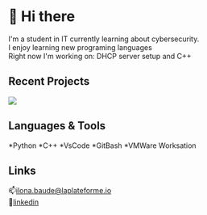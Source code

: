   # 👋 Hi there
I'm a student in IT currently learning about cybersecurity. </br>
I enjoy learning new programing languages</br>
Right now I'm working on: DHCP server setup and C++ </br>
  
## Recent Projects

<a href="https://github.com/Elif-Sayhan/Tic-Tac-Game-of-Group-Sun">
  <img src="https://github-readme-stats.vercel.app/api/pin/?username=Elif-Sayhan&repo=Tic-Tac-Game-of-Group-Sun" />
</a>

## Languages & Tools
  *Python
  *C++
  *VsCode
  *GitBash
  *VMWare Worksation 

## Links
📫[ilona.baude@laplateforme.io](mailto:ilona.baude@laplateforme.io) </br>
🔗[linkedin](linkedin.com)
